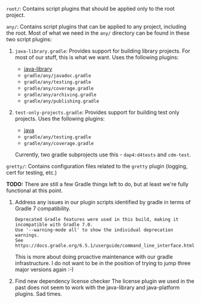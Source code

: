 `root/`: Contains script plugins that should be applied only to the root project.

`any/`: Contains script plugins that can be applied to any project, including the root. 
Most of what we need in the `any/` directory can be found in these two script plugins:

  1. `java-library.gradle`: Provides support for building library projects.
  For most of our stuff, this is what we want.
  Uses the following plugins:
     * [java-library](https://docs.gradle.org/current/userguide/java_library_plugin.html)
     * `gradle/any/javadoc.gradle`
     * `gradle/any/testing.gradle`
     * `gradle/any/coverage.gradle`
     * `gradle/any/archiving.gradle`
     * `gradle/any/publishing.gradle`

  2. `test-only-projects.gradle`: Provides support for building test only projects. 
  Uses the following plugins:
     * [java](https://docs.gradle.org/current/userguide/java_plugin.html)
     * `gradle/any/testing.gradle`
     * `gradle/any/coverage.gradle`

     Currently, two gradle subprojects use this - `dap4:d4tests` and `cdm-test`.

`gretty/`: Contains configuration files related to the `gretty` plugin (logging, cert for testing, etc.)

**TODO:** There are still a few Gradle things left to do, but at least we're fully functional at this point.

1. Address any issues in our plugin scripts identified by gradle in terms of Gradle 7 compatibility.

   ~~~
   Deprecated Gradle features were used in this build, making it incompatible with Gradle 7.0.
   Use '--warning-mode all' to show the individual deprecation warnings.
   See https://docs.gradle.org/6.5.1/userguide/command_line_interface.html#sec:command_line_warnings
   ~~~

   This is more about doing proactive maintenance with our gradle infrastructure.
   I do not want to be in the position of trying to jump three major versions again :-)

2. Find new dependency license checker
   The license plugin we used in the past does not seem to work with the java-library and java-platform plugins.
   Sad times.
